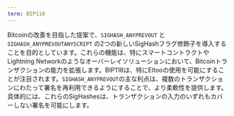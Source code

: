 ```yaml
---
term: BIP118
---
```


Bitcoinの改善を目指した提案で、`SIGHASH_ANYPREVOUT` と `SIGHASH_ANYPREVOUTANYSCRIPT` の2つの新しいSigHashフラグ修飾子を導入することを目的としています。これらの機能は、特にスマートコントラクトやLightning Networkのようなオーバーレイソリューションにおいて、Bitcoinトランザクションの能力を拡張します。BIP118は、特にEltooの使用を可能にすることが注目されます。`SIGHASH_ANYPREVOUT`の主な利点は、複数のトランザクションにわたって署名を再利用できるようにすることで、より柔軟性を提供します。具体的には、これらのSigHashesは、トランザクションの入力のいずれもカバーしない署名を可能にします。